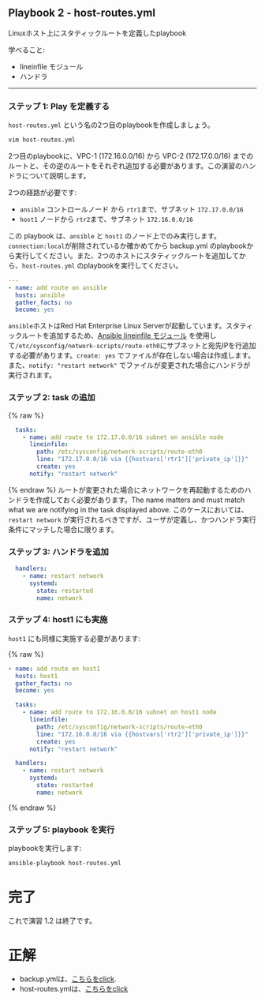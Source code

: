 ## Playbook 2 - host-routes.yml
Linuxホスト上にスタティックルートを定義したplaybook

学べること:
 - lineinfile モジュール
 - ハンドラ

 ---

### ステップ 1: Play を定義する

`host-routes.yml` という名の2つ目のplaybookを作成しましょう。

```bash
vim host-routes.yml
```

2つ目のplaybookに、VPC-1 (172.16.0.0/16) から VPC-2 (172.17.0.0/16) までのルートと、その逆のルートをそれぞれ追加する必要があります。この演習のハンドラについて説明します。

2つの経路が必要です:
 - `ansible` コントロールノード から `rtr1`まで、サブネット `172.17.0.0/16`
 - `host1` ノードから `rtr2`まで、サブネット `172.16.0.0/16`

この playbook は、`ansible` と `host1` のノード上でのみ実行します。`connection:local`が削除されているか確かめてから backup.yml のplaybookから実行してください。また、2つのホストにスタティックルートを追加してから、`host-routes.yml` のplaybookを実行してください。

```yml
---
- name: add route on ansible
  hosts: ansible
  gather_facts: no
  become: yes
```
`ansible`ホストはRed Hat Enterprise Linux Serverが起動しています。スタティックルートを追加するため、[Ansible lineinfile モジュール](http://docs.ansible.com/ansible/latest/lineinfile_module.html) を使用して`/etc/sysconfig/network-scripts/route-eth0`にサブネットと宛先IPを行追加する必要があります。```create: yes``` でファイルが存在しない場合は作成します。また、`notify: "restart network"` でファイルが変更された場合にハンドラが実行されます。

### ステップ 2: task の追加
{% raw %}
```yml
  tasks:
    - name: add route to 172.17.0.0/16 subnet on ansible node
      lineinfile:
        path: /etc/sysconfig/network-scripts/route-eth0
        line: "172.17.0.0/16 via {{hostvars['rtr1']['private_ip']}}"
        create: yes
      notify: "restart network"
```
{% endraw %}
ルートが変更された場合にネットワークを再起動するためのハンドラを作成しておく必要があります。The name matters and must match what we are notifying in the task displayed above.
このケースにおいては、`restart network` が実行されるべきですが、ユーザが定義し、かつハンドラ実行条件にマッチした場合に限ります。

### ステップ 3: ハンドラを追加

```yml
  handlers:
    - name: restart network
      systemd:
        state: restarted
        name: network
```

### ステップ 4: host1 にも実施


`host1` にも同様に実施する必要があります:

{% raw %}
```yml
- name: add route on host1
  hosts: host1
  gather_facts: no
  become: yes

  tasks:
    - name: add route to 172.16.0.0/16 subnet on host1 node
      lineinfile:
        path: /etc/sysconfig/network-scripts/route-eth0
        line: "172.16.0.0/16 via {{hostvars['rtr2']['private_ip']}}"
        create: yes
      notify: "restart network"

  handlers:
    - name: restart network
      systemd:
        state: restarted
        name: network
```
{% endraw %}

### ステップ 5: playbook を実行

playbookを実行します:
```bash
ansible-playbook host-routes.yml
```

# 完了
これで演習 1.2 は終了です。

# 正解
- backup.ymlは、[こちらをclick](https://github.com/network-automation/linklight/blob/master/exercises/networking/1.2-backup/backup.yml).
- host-routes.ymlは、[こちらをclick](https://github.com/network-automation/linklight/blob/master/exercises/networking/1.2-backup/host-routes.yml)
